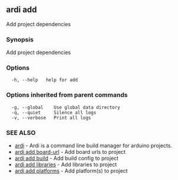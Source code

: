 ## ardi add

Add project dependencies

### Synopsis


Add project dependencies

### Options

```
  -h, --help   help for add
```

### Options inherited from parent commands

```
  -g, --global    Use global data directory
  -q, --quiet     Silence all logs
  -v, --verbose   Print all logs
```

### SEE ALSO

* [ardi](ardi.md)	 - Ardi is a command line build manager for arduino projects.
* [ardi add board-url](ardi_add_board-url.md)	 - Add board urls to project
* [ardi add build](ardi_add_build.md)	 - Add build config to project
* [ardi add libraries](ardi_add_libraries.md)	 - Add libraries to project
* [ardi add platforms](ardi_add_platforms.md)	 - Add platform(s) to project

